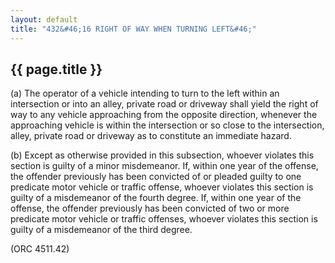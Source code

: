 ```yaml
---
layout: default 
title: "432&#46;16 RIGHT OF WAY WHEN TURNING LEFT&#46;"
---
```


{{ page.title }}
----------------

​(a) The operator of a vehicle intending to turn to the left within an
intersection or into an alley, private road or driveway shall yield the
right of way to any vehicle approaching from the opposite direction,
whenever the approaching vehicle is within the intersection or so close
to the intersection, alley, private road or driveway as to constitute an
immediate hazard.

​(b) Except as otherwise provided in this subsection, whoever violates
this section is guilty of a minor misdemeanor. If, within one year of
the offense, the offender previously has been convicted of or pleaded
guilty to one predicate motor vehicle or traffic offense, whoever
violates this section is guilty of a misdemeanor of the fourth degree.
If, within one year of the offense, the offender previously has been
convicted of two or more predicate motor vehicle or traffic offenses,
whoever violates this section is guilty of a misdemeanor of the third
degree.

(ORC 4511.42)
